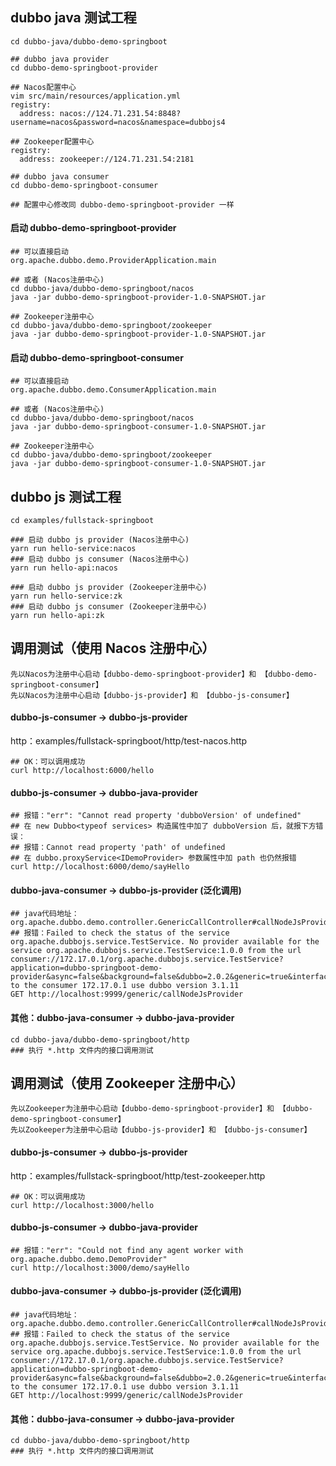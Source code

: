 ## dubbo java 测试工程

```shell
cd dubbo-java/dubbo-demo-springboot

## dubbo java provider
cd dubbo-demo-springboot-provider

## Nacos配置中心
vim src/main/resources/application.yml
registry:
  address: nacos://124.71.231.54:8848?username=nacos&password=nacos&namespace=dubbojs4

## Zookeeper配置中心
registry:
  address: zookeeper://124.71.231.54:2181

## dubbo java consumer
cd dubbo-demo-springboot-consumer

## 配置中心修改同 dubbo-demo-springboot-provider 一样
```

#### 启动 dubbo-demo-springboot-provider

```shell
## 可以直接启动
org.apache.dubbo.demo.ProviderApplication.main

## 或者 (Nacos注册中心)
cd dubbo-java/dubbo-demo-springboot/nacos
java -jar dubbo-demo-springboot-provider-1.0-SNAPSHOT.jar

## Zookeeper注册中心
cd dubbo-java/dubbo-demo-springboot/zookeeper
java -jar dubbo-demo-springboot-provider-1.0-SNAPSHOT.jar
```

#### 启动 dubbo-demo-springboot-consumer

```shell
## 可以直接启动
org.apache.dubbo.demo.ConsumerApplication.main

## 或者 (Nacos注册中心)
cd dubbo-java/dubbo-demo-springboot/nacos
java -jar dubbo-demo-springboot-consumer-1.0-SNAPSHOT.jar

## Zookeeper注册中心
cd dubbo-java/dubbo-demo-springboot/zookeeper
java -jar dubbo-demo-springboot-consumer-1.0-SNAPSHOT.jar
```

## dubbo js 测试工程

```shell
cd examples/fullstack-springboot

### 启动 dubbo js provider (Nacos注册中心)
yarn run hello-service:nacos
### 启动 dubbo js consumer (Nacos注册中心)
yarn run hello-api:nacos

### 启动 dubbo js provider (Zookeeper注册中心)
yarn run hello-service:zk
### 启动 dubbo js consumer (Zookeeper注册中心)
yarn run hello-api:zk
```

## 调用测试（使用 Nacos 注册中心）

```text
先以Nacos为注册中心启动【dubbo-demo-springboot-provider】和 【dubbo-demo-springboot-consumer】
先以Nacos为注册中心启动【dubbo-js-provider】和 【dubbo-js-consumer】
```

#### dubbo-js-consumer -> dubbo-js-provider

http：examples/fullstack-springboot/http/test-nacos.http

```shell
## OK：可以调用成功
curl http://localhost:6000/hello
```

#### dubbo-js-consumer -> dubbo-java-provider

```shell
## 报错："err": "Cannot read property 'dubboVersion' of undefined"
## 在 new Dubbo<typeof services> 构造属性中加了 dubboVersion 后，就报下方错误：
## 报错：Cannot read property 'path' of undefined
## 在 dubbo.proxyService<IDemoProvider> 参数属性中加 path 也仍然报错
curl http://localhost:6000/demo/sayHello
```

#### dubbo-java-consumer -> dubbo-js-provider (泛化调用)

```shell
## java代码地址：org.apache.dubbo.demo.controller.GenericCallController#callNodeJsProvider
## 报错：Failed to check the status of the service org.apache.dubbojs.service.TestService. No provider available for the service org.apache.dubbojs.service.TestService:1.0.0 from the url consumer://172.17.0.1/org.apache.dubbojs.service.TestService?application=dubbo-springboot-demo-provider&async=false&background=false&dubbo=2.0.2&generic=true&interface=org.apache.dubbojs.service.TestService&pid=44926&qos.enable=true&register.ip=172.17.0.1&release=3.1.11&side=consumer&sticky=false&timestamp=1712993808180&unloadClusterRelated=false&version=1.0.0 to the consumer 172.17.0.1 use dubbo version 3.1.11
GET http://localhost:9999/generic/callNodeJsProvider
```

#### 其他：dubbo-java-consumer -> dubbo-java-provider

```shell
cd dubbo-java/dubbo-demo-springboot/http
### 执行 *.http 文件内的接口调用测试
```

## 调用测试（使用 Zookeeper 注册中心）

```text
先以Zookeeper为注册中心启动【dubbo-demo-springboot-provider】和 【dubbo-demo-springboot-consumer】
先以Zookeeper为注册中心启动【dubbo-js-provider】和 【dubbo-js-consumer】
```

#### dubbo-js-consumer -> dubbo-js-provider

http：examples/fullstack-springboot/http/test-zookeeper.http

```shell
## OK：可以调用成功
curl http://localhost:3000/hello
```

#### dubbo-js-consumer -> dubbo-java-provider

```shell
## 报错："err": "Could not find any agent worker with org.apache.dubbo.demo.DemoProvider"
curl http://localhost:3000/demo/sayHello
```

#### dubbo-java-consumer -> dubbo-js-provider (泛化调用)

```shell
## java代码地址：org.apache.dubbo.demo.controller.GenericCallController#callNodeJsProvider
## 报错：Failed to check the status of the service org.apache.dubbojs.service.TestService. No provider available for the service org.apache.dubbojs.service.TestService:1.0.0 from the url consumer://172.17.0.1/org.apache.dubbojs.service.TestService?application=dubbo-springboot-demo-provider&async=false&background=false&dubbo=2.0.2&generic=true&interface=org.apache.dubbojs.service.TestService&pid=44926&qos.enable=true&register.ip=172.17.0.1&release=3.1.11&side=consumer&sticky=false&timestamp=1712993808180&unloadClusterRelated=false&version=1.0.0 to the consumer 172.17.0.1 use dubbo version 3.1.11
GET http://localhost:9999/generic/callNodeJsProvider
```

#### 其他：dubbo-java-consumer -> dubbo-java-provider

```shell
cd dubbo-java/dubbo-demo-springboot/http
### 执行 *.http 文件内的接口调用测试
```
